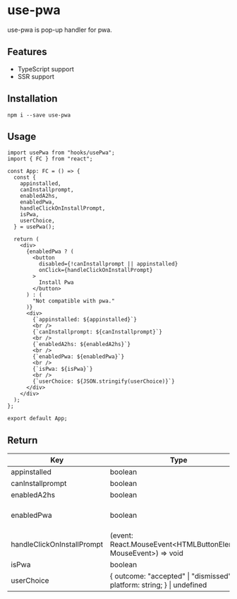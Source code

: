 # use-pwa

use-pwa is pop-up handler for pwa.

## Features

- TypeScript support
- SSR support

## Installation

`npm i --save use-pwa`

## Usage

```tsx
import usePwa from "hooks/usePwa";
import { FC } from "react";

const App: FC = () => {
  const {
    appinstalled,
    canInstallprompt,
    enabledA2hs,
    enabledPwa,
    handleClickOnInstallPrompt,
    isPwa,
    userChoice,
  } = usePwa();

  return (
    <div>
      {enabledPwa ? (
        <button
          disabled={!canInstallprompt || appinstalled}
          onClick={handleClickOnInstallPrompt}
        >
          Install Pwa
        </button>
      ) : (
        "Not compatible with pwa."
      )}
      <div>
        {`appinstalled: ${appinstalled}`}
        <br />
        {`canInstallprompt: ${canInstallprompt}`}
        <br />
        {`enabledA2hs: ${enabledA2hs}`}
        <br />
        {`enabledPwa: ${enabledPwa}`}
        <br />
        {`isPwa: ${isPwa}`}
        <br />
        {`userChoice: ${JSON.stringify(userChoice)}`}
      </div>
    </div>
  );
};

export default App;
```

## Return

| Key                        | Type                                                                           | Description                                                                                                                      |
| -------------------------- | ------------------------------------------------------------------------------ | -------------------------------------------------------------------------------------------------------------------------------- |
| appinstalled               | boolean                                                                        | [Window.onappinstalled](https://developer.mozilla.org/en-US/docs/Web/API/Window/onappinstalled)                                  |
| canInstallprompt           | boolean                                                                        | [BeforeInstallPromptEvent](https://developer.mozilla.org/en-US/docs/Web/API/BeforeInstallPromptEvent)                            |
| enabledA2hs                | boolean                                                                        | [Add to Home screen](https://developer.mozilla.org/en-US/docs/Web/Progressive_web_apps/Add_to_home_screen)                       |
| enabledPwa                 | boolean                                                                        | BeforeInstallPromptEvent and [Navigator.serviceWorker](https://developer.mozilla.org/en-US/docs/Web/API/Navigator/serviceWorker) |
| handleClickOnInstallPrompt | (event: React.MouseEvent<HTMLButtonElement, MouseEvent>) => void               | -                                                                                                                                |
| isPwa                      | boolean                                                                        | [display-mode](https://developer.mozilla.org/en-US/docs/Web/CSS/@media/display-mode)                                             |
| userChoice                 | { outcome: "accepted" &#124; "dismissed"; platform: string; } &#124; undefined | [BeforeInstallPromptEvent Properties](https://developer.mozilla.org/en-US/docs/Web/API/BeforeInstallPromptEvent#Properties)      |
